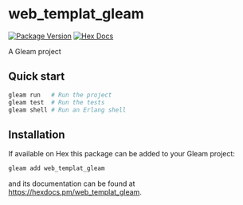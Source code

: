 # web_templat_gleam

[![Package Version](https://img.shields.io/hexpm/v/web_templat_gleam)](https://hex.pm/packages/web_templat_gleam)
[![Hex Docs](https://img.shields.io/badge/hex-docs-ffaff3)](https://hexdocs.pm/web_templat_gleam/)

A Gleam project

## Quick start

```sh
gleam run   # Run the project
gleam test  # Run the tests
gleam shell # Run an Erlang shell
```

## Installation

If available on Hex this package can be added to your Gleam project:

```sh
gleam add web_templat_gleam
```

and its documentation can be found at <https://hexdocs.pm/web_templat_gleam>.
